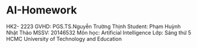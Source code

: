 # AI-Homework
HK2- 2223
GVHD: PGS.TS.Nguyễn Trường Thịnh
Student: Phạm Huỳnh Nhật Thảo
MSSV: 20146532
Môn học: Artificial Intelligence
Lớp: Sáng thứ 5
HCMC University of Technology and Education
